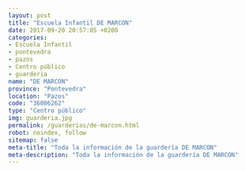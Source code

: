 ```yaml
---
layout: post
title: "Escuela Infantil DE MARCON"
date: 2017-09-20 20:57:05 +0200
categories:
- Escuela Infantil
- pontevedra
- pazos
- Centro público
- guarderia
name: "DE MARCON"
province: "Pontevedra"
location: "Pazos"
code: "36006262"
type: "Centro público"
img: guarderia.jpg
permalink: /guarderias/de-marcon.html
robot: noindex, follow
sitemap: false
meta-title: "Toda la información de la guardería DE MARCON"
meta-description: "Toda la información de la guardería DE MARCON"
---
```

